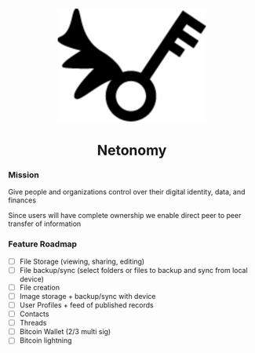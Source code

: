 <div align="center">

![Logo](./tauri-app/public/keyLogo.svg)

# Netonomy

</div>

### Mission

Give people and organizations control over their digital identity, data, and finances

Since users will have complete ownership we enable direct peer to peer transfer of information

### Feature Roadmap

- [ ] File Storage (viewing, sharing, editing)
- [ ] File backup/sync (select folders or files to backup and sync from local device)
- [ ] File creation
- [ ] Image storage + backup/sync with device
- [ ] User Profiles + feed of published records
- [ ] Contacts
- [ ] Threads 
- [ ] Bitcoin Wallet (2/3 multi sig)
- [ ] Bitcoin lightning 
